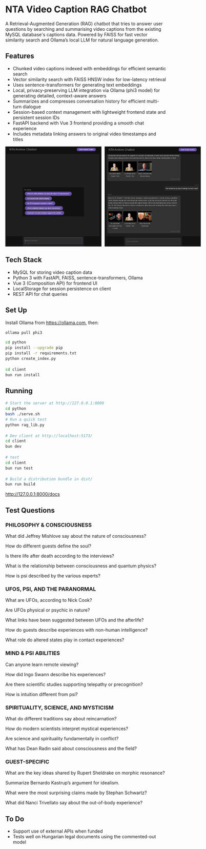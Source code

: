 # NTA Video Caption RAG Chatbot

A Retrieval-Augmented Generation (RAG) chatbot that tries to answer user questions by searching and summarising video captions from the existing MySQL database's captions data. Powered by FAISS for fast vector similarity search and Ollama’s local LLM for natural language generation.

## Features
* Chunked video captions indexed with embeddings for efficient semantic search
* Vector similarity search with FAISS HNSW index for low-latency retrieval
* Uses sentence-transformers for generating text embeddings
* Local, privacy-preserving LLM integration via Ollama (phi3 model) for generating detailed, context-aware answers
* Summarizes and compresses conversation history for efficient multi-turn dialogue
* Session-based context management with lightweight frontend state and persistent session IDs
* FastAPI backend with Vue 3 frontend providing a smooth chat experience
* Includes metadata linking answers to original video timestamps and titles

<div style="display: flex; gap: 10px;">
  <img src="./README/initial.png" alt="Initial view" width="300" />
  <img src="./README/answers.png" alt="Answer format" width="300" />
</div>

## Tech Stack
* MySQL for storing video caption data
* Python 3 with FastAPI, FAISS, sentence-transformers, Ollama
* Vue 3 (Composition API) for frontend UI
* LocalStorage for session persistence on client
* REST API for chat queries

## Set Up

Install Ollama from https://ollama.com, then:

```bash
ollama pull phi3
```

```bash
cd python
pip install --upgrade pip
pip install -r requirements.txt
python create_index.py

cd client
bun run install
```

## Running

```bash
# Start the server at http://127.0.0.1:8000
cd python
bash ./serve.sh 
# Run a quick test
python rag_lib.py 

# Dev client at http://localhost:5173/
cd client
bun dev         

# test
cd client
bun run test

# Build a distribution bundle in dist/
bun run build
```

http://127.0.0.1:8000/docs


## Test Questions

### PHILOSOPHY & CONSCIOUSNESS

What did Jeffrey Mishlove say about the nature of consciousness?

How do different guests define the soul?

Is there life after death according to the interviews?

What is the relationship between consciousness and quantum physics?

How is psi described by the various experts?

### UFOS, PSI, AND THE PARANORMAL

What are UFOs, according to Nick Cook?

Are UFOs physical or psychic in nature?

What links have been suggested between UFOs and the afterlife?

How do guests describe experiences with non-human intelligence?

What role do altered states play in contact experiences?

### MIND & PSI ABILITIES

Can anyone learn remote viewing?

How did Ingo Swann describe his experiences?

Are there scientific studies supporting telepathy or precognition?

How is intuition different from psi?

### SPIRITUALITY, SCIENCE, AND MYSTICISM

What do different traditions say about reincarnation?

How do modern scientists interpret mystical experiences?

Are science and spirituality fundamentally in conflict?

What has Dean Radin said about consciousness and the field?

###  GUEST-SPECIFIC

What are the key ideas shared by Rupert Sheldrake on morphic resonance?

Summarize Bernardo Kastrup’s argument for idealism.

What were the most surprising claims made by Stephan Schwartz?

What did Nanci Trivellato say about the out-of-body experience?

## To Do

* Support use of external APIs when funded
* Tests well on Hungarian legal documents using the commented-out model
